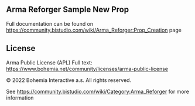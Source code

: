 Arma Reforger Sample New Prop
--------------------------------------------------------------------------------

Full documentation can be found on https://community.bistudio.com/wiki/Arma_Reforger:Prop_Creation page

## License
Arma Public License (APL)
Full text: https://www.bohemia.net/community/licenses/arma-public-license

© 2022 Bohemia Interactive a.s. All rights reserved.


See https://community.bistudio.com/wiki/Category:Arma_Reforger for more information
